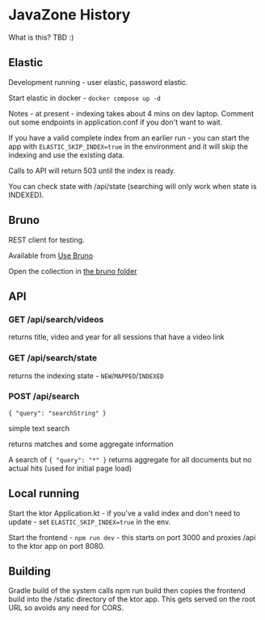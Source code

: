 # JavaZone History

What is this? TBD :)

## Elastic

Development running - user elastic, password elastic.

Start elastic in docker - `docker compose up -d`

Notes - at present - indexing takes about 4 mins on dev laptop. Comment out some endpoints in application.conf if you don't want to wait.

If you have a valid complete index from an earlier run - you can start the app with `ELASTIC_SKIP_INDEX=true` in the environment and it will skip the indexing and use the existing data.

Calls to API will return 503 until the index is ready.

You can check state with /api/state (searching will only work when state is INDEXED).

## Bruno

REST client for testing.

Available from [Use Bruno](https://www.usebruno.com/)

Open the collection in [the bruno folder](./bruno)

## API

### GET /api/search/videos

returns title, video and year for all sessions that have a video link

### GET /api/search/state

returns the indexing state - `NEW`/`MAPPED`/`INDEXED`

### POST /api/search 

`{ "query": "searchString" }`

simple text search

returns matches and some aggregate information

A search of `{ "query": "*" }` returns aggregate for all documents but no actual hits (used for initial page load)

## Local running

Start the ktor Application.kt - if you've a valid index and don't need to update - set `ELASTIC_SKIP_INDEX=true` in the env.

Start the frontend - `npm run dev` - this starts on port 3000 and proxies /api to the ktor app on port 8080.

## Building

Gradle build of the system calls npm run build then copies the frontend build into the /static directory of the ktor app. This gets served on the root URL so avoids any need for CORS.